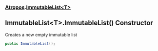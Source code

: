 ### [Atropos](Atropos.md 'Atropos').[ImmutableList&lt;T&gt;](ImmutableList_T_.md 'Atropos.ImmutableList&lt;T&gt;')
## ImmutableList&lt;T&gt;.ImmutableList() Constructor
Creates a new empty immutable list  
```csharp
public ImmutableList();
```
